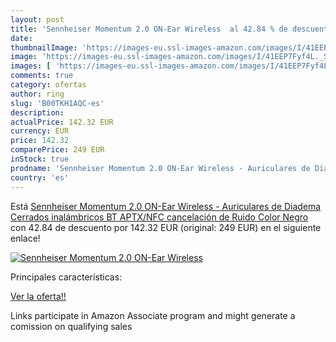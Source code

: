 ```yaml
---
layout: post
title: 'Sennheiser Momentum 2.0 ON-Ear Wireless  al 42.84 % de descuento'
date: 
thumbnailImage: 'https://images-eu.ssl-images-amazon.com/images/I/41EEP7Fyf4L._SL200_.jpg'
image: 'https://images-eu.ssl-images-amazon.com/images/I/41EEP7Fyf4L._SL200_.jpg'
images: [ 'https://images-eu.ssl-images-amazon.com/images/I/41EEP7Fyf4L._SL200_.jpg' ]
comments: true
category: ofertas
author: ring
slug: 'B00TKH1AQC-es'
description:
actualPrice: 142.32 EUR
currency: EUR
price: 142.32
comparePrice: 249 EUR
inStock: true
prodname: 'Sennheiser Momentum 2.0 ON-Ear Wireless - Auriculares de Diadema Cerrados inalámbricos  BT APTX/NFC  cancelación de Ruido   Color Negro'
country: 'es'
---
```


Está [Sennheiser Momentum 2.0 ON-Ear Wireless - Auriculares de Diadema Cerrados inalámbricos  BT APTX/NFC  cancelación de Ruido   Color Negro](https://www.amazon.es/dp/B00TKH1AQC/?tag=tolees-21) con 42.84 de descuento por 142.32 EUR (original: 249 EUR) en el siguiente enlace!

[![Sennheiser Momentum 2.0 ON-Ear Wireless ](https://images-eu.ssl-images-amazon.com/images/I/41EEP7Fyf4L._SL200_.jpg)](https://www.amazon.es/dp/B00TKH1AQC/?tag=tolees-21)

Principales características:


[Ver la oferta!!](https://www.amazon.es/dp/B00TKH1AQC/?tag=tolees-21)

Links participate in Amazon Associate program and might generate a comission on qualifying sales



